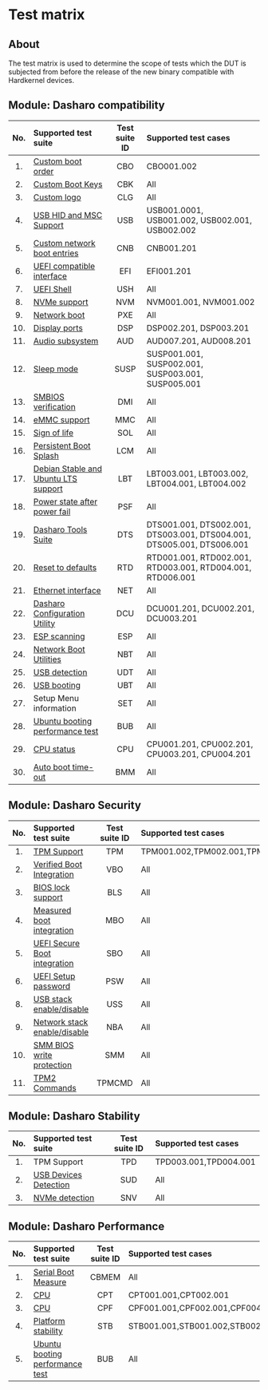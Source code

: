# Test matrix

## About

The test matrix is used to determine the scope of tests which the DUT is
subjected from before the release of the new binary compatible with
Hardkernel devices.

## Module: Dasharo compatibility

| No. | Supported test suite                  | Test suite ID | Supported test cases                 |
|:---:|:--------------------------------------|:-------------:|:-------------------------------------|
| 1.  | [Custom boot order][CBO]              | CBO           | CBO001.002                           |
| 2.  | [Custom Boot Keys][CBK]               | CBK           | All                                  |
| 3.  | [Custom logo][CLG]                    | CLG           | All                                  |
| 4.  | [USB HID and MSC Support][USB]        | USB           | USB001.0001, USB001.002, USB002.001, USB002.002|
| 5.  | [Custom network boot entries][CNB]    | CNB           | CNB001.201                           |
| 6.  | [UEFI compatible interface][EFI]      | EFI           | EFI001.201                           |
| 7.  | [UEFI Shell][USH]                     | USH           | All                                  |
| 8.  | [NVMe support][NVM]                   | NVM           | NVM001.001, NVM001.002               |
| 9.  | [Network boot][PXE]                   | PXE           | All                                  |
| 10. | [Display ports][DSP]                  | DSP           | DSP002.201, DSP003.201               |
| 11. | [Audio subsystem][AUD]                | AUD           | AUD007.201, AUD008.201               |
| 12. | [Sleep mode][SUSP]                    | SUSP          | SUSP001.001, SUSP002.001, SUSP003.001, SUSP005.001|
| 13. | [SMBIOS verification][DMI]            | DMI           | All                                  |
| 14. | [eMMC support][MMC]                   | MMC           | All                                  |
| 15. | [Sign of life][SOL]                   | SOL           | All                                  |
| 16. | [Persistent Boot Splash][LCM]         | LCM           | All                                  |
| 17. | [Debian Stable and Ubuntu LTS support][LBT] | LBT     | LBT003.001, LBT003.002, LBT004.001, LBT004.002|
| 18. | [Power state after power fail][PSF]   | PSF           | All                                  |
| 19. | [Dasharo Tools Suite][DTS]            | DTS           | DTS001.001, DTS002.001, DTS003.001, DTS004.001, DTS005.001, DTS006.001 |
| 20. | [Reset to defaults][RTD]              | RTD           | RTD001.001, RTD002.001, RTD003.001, RTD004.001, RTD006.001 |
| 21. | [Ethernet interface][NET]             | NET           | All                                  |
| 22. | [Dasharo Configuration Utility][NET]  | DCU           | DCU001.201, DCU002.201, DCU003.201   |
| 23. | [ESP scanning][ESP]                   | ESP           | All                                  |
| 24. | [Network Boot Utilities][NBT]         | NBT           | All                                  |
| 25. | [USB detection][UDT]                  | UDT           | All                                  |
| 26. | [USB booting][UBT]                    | UBT           | All                                  |
| 27. | <!--[Setup Menu information][SET]-->  Setup Menu information | SET | All                     |
| 28. | [Ubuntu booting performance test][BUB]| BUB           | All                                  |
| 29. | [CPU status][CPU]                     | CPU           | CPU001.201, CPU002.201, CPU003.201, CPU004.201|
| 30. | [Auto boot time-out][BMM]             | BMM           | All                                  |

[CBO]: ../../unified-test-documentation/dasharo-compatibility/325-custom-boot-order.md
[CBK]: ../../unified-test-documentation/dasharo-compatibility/303-custom-boot-menu-key.md
[CLG]: ../../unified-test-documentation/dasharo-compatibility/304-custom-logo.md
[USB]: ../../unified-test-documentation/dasharo-compatibility/306-usb-hid-and-msc-support.md
[CNB]: ../../unified-test-documentation/dasharo-compatibility/30A-custom-network-boot-entries.md
[EFI]: ../../unified-test-documentation/dasharo-compatibility/30M-uefi-compatible-interface.md
[USH]: ../../unified-test-documentation/dasharo-compatibility/30P-uefi-shell.md
[NVM]: ../../unified-test-documentation/dasharo-compatibility/312-nvme-support.md
[PXE]: ../../unified-test-documentation/dasharo-compatibility/315-network-boot.md
[DSP]: ../../unified-test-documentation/dasharo-compatibility/31E-display-ports-and-lcd.md
[AUD]: ../../unified-test-documentation/dasharo-compatibility/31F-audio-subsystem.md
[SUSP]: ../../unified-test-documentation/dasharo-compatibility/31M-platform-suspend-and-resume.md
[DMI]: ../../unified-test-documentation/dasharo-compatibility/31L-smbios.md
[MMC]: ../../unified-test-documentation/dasharo-compatibility/31M-emmc-support.md
<!--[SATA]: .-->
[SOL]: ../../unified-test-documentation/dasharo-compatibility/347-sign-of-life.md
[LCM]: ../../unified-test-documentation/dasharo-compatibility/328-logo-customization-functionality.md
[LBT]: ../../unified-test-documentation/dasharo-compatibility/308-debian-stable-and-ubuntu-lts-support.md
[PSF]: ../../unified-test-documentation/dasharo-compatibility/360-power-after-fail.md
[DTS]: ../../unified-test-documentation/dasharo-compatibility/326-dasharo-tools-suite.md
[RTD]: ../../dasharo-menu-docs/overview.md#f9-reset-to-defaults
[NET]: ../../unified-test-documentation/dasharo-stability/01-net-controller-after-coldboot-warmboot-reboot-suspend.md
[DCU]: ../../unified-test-documentation/dasharo-compatibility/362-dcu.md
[ESP]: ../../unified-test-documentation/dasharo-compatibility/361-esp-scanning.md
[NBT]: ../../unified-test-documentation/dasharo-compatibility/315b-netboot-utilities.md
[UDT]: ../../unified-test-documentation/dasharo-compatibility/31O-usb-detect.md
[UBT]: ../../unified-test-documentation/dasharo-compatibility/31N-usb-boot.md
<!--[SET]:-->
[BUB]: ../../unified-test-documentation/dasharo-performance/407-ubuntu-booting-performance-test.md
[CPU]: ../../unified-test-documentation/dasharo-compatibility/31T-cpu-status.md
[BMM]: ../../dasharo-menu-docs/boot-maintenance-mgr.md#boot-maintenance-manager

## Module: Dasharo Security

| No. | Supported test suite                  | Test suite ID | Supported test cases                 |
|:---:|:--------------------------------------|:-------------:|:-------------------------------------|
| 1.  | [TPM Support][TPM]                    | TPM           | TPM001.002,TPM002.001,TPM002.002,TPM003.001,TPM003.002,TPM003.004, |
| 2.  | [Verified Boot Integration][VBO]      | VBO           | All                                  |
| 3.  | [BIOS lock support][BLS]              | BLS           | All                                  |
| 4.  | [Measured boot integration][MBO]      | MBO           | All                                  |
| 5.  | [UEFI Secure Boot integration][SBO]   | SBO           | All                                  |
| 6.  | [UEFI Setup password][PSW]            | PSW           | All                                  |
| 8.  | [USB stack enable/disable][USS]       | USS           | All                                  |
| 9.  | [Network stack enable/disable][NBA]   | NBA           | All                                  |
| 10. | [SMM BIOS write protection][SMM]      | SMM           | All                                  |
| 11. | [TPM2 Commands][TPMCMD]               | TPMCMD        | All                                  |

[TPM]: ../../unified-test-documentation/dasharo-security/200-tpm-support.md
[VBO]: ../../unified-test-documentation/dasharo-security/201-verified-boot.md
[BLS]: ../../unified-test-documentation/dasharo-security/20J-bios-lock-support.md
[MBO]: ../../unified-test-documentation/dasharo-security/203-measured-boot.md
[SBO]: ../../unified-test-documentation/dasharo-security/206-secure-boot.md
[PSW]: ../../unified-test-documentation/dasharo-security/20R-uefi-setup-password.md
[EDP]: ../../unified-test-documentation/dasharo-security/20L-early-boot-dma-protection.md
[USS]: ../../unified-test-documentation/dasharo-security/20S-usb-stack.md
[NBA]: ../../unified-test-documentation/dasharo-security/20T-network-boot.md
[SMM]: ../../unified-test-documentation/dasharo-security/20O-SMM-bios-write-protection.md
[TPMCMD]: ../../unified-test-documentation/dasharo-security/200-tpm2-commands.md

## Module: Dasharo Stability

| No. | Supported test suite                  | Test suite ID | Supported test cases                 |
|:---:|:--------------------------------------|:-------------:|:-------------------------------------|
| 1. | <!--[TPM Support][TPD]-->TPM Support   | TPD           | TPD003.001,TPD004.001                |
| 2. | [USB Devices Detection][SUD]           | SUD           | All                                  |
| 3. | [NVMe detection][SNV]                  | SNV           | All                                  |

<!--[TPD]: .-->
[SUD]: ../../unified-test-documentation/dasharo-stability/C01-usb-type-a-devices-detection.md
[SNV]: ../../unified-test-documentation/dasharo-stability/C03-nvme-detection.md

## Module: Dasharo Performance

| No. | Supported test suite                  | Test suite ID | Supported test cases                 |
|:---:|:--------------------------------------|:-------------:|:-------------------------------------|
| 1. | [Serial Boot Measure][CBMEM]           | CBMEM         | All                                  |
| 2. | [CPU][CPT]                             | CPT           | CPT001.001,CPT002.001                |
| 3. | [CPU][CPF]                             | CPF           | CPF001.001,CPF002.001,CPF004.001     |
| 4. | [Platform stability][STB]              | STB           | STB001.001,STB001.002,STB002.001     |
| 5. | [Ubuntu booting performance test][BUB] | BUB           | All                                  |

[CBMEM]: ../../unified-test-documentation/dasharo-performance/400-coreboot-boot-measure.md
[CPT]: ../../unified-test-documentation/dasharo-performance/401-cpu-temperature.md
[CPF]: ../../unified-test-documentation/dasharo-performance/402-cpu-frequency.md
[STB]: ../../unified-test-documentation/dasharo-performance/404-platform-stability.md
[BUB]: ../../unified-test-documentation/dasharo-performance/407-ubuntu-booting-performance-test.md
